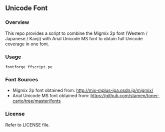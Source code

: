 
## Unicode Font

### Overview

This repo provides a script to combine the Migmix 2p font (Western / Japanese / Kanji) with Arial Unicode MS font to obtain full Unicode coverage in one font.

### Usage

```
fontforge ffscript.pe
```

### Font Sources

* Migmix 2p font obtained from: http://mix-mplus-ipa.osdn.jp/migmix/
* Arial Unicode MS font obtained from: https://github.com/stamen/toner-carto/tree/master/fonts

### License

Refer to LICENSE file.
